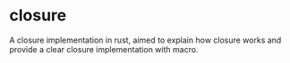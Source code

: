 # closure

A closure implementation in rust, aimed to explain how closure works and provide a clear closure implementation with macro.
